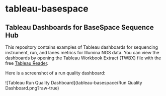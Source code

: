 # tableau-basespace

## Tableau Dashboards for BaseSpace Sequence Hub

This repository contains examples of Tableau dashboards for sequencing instrument, run, and lanes metrics for Illumina NGS data. You can view the dashboards by opening the Tableau Workbook Extract (TWBX) file with the free [Tableau Reader](https://www.tableau.com/products/reader).

Here is a screenshot of a run quality dashboard:

![Tableau Run Quality Dashboard](tableau-basespace/Run Quality Dashboard.png?raw-true)
